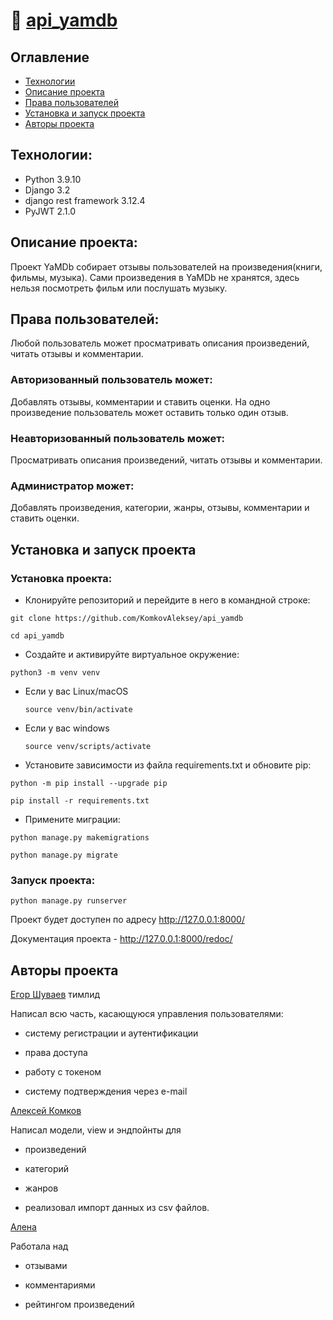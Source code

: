 # 📝 [api_yamdb](https://github.com/KomkovAleksey/api_yamdb)


## Оглавление

- [Технологии](#технологии)
- [Описание проекта](#Описание-проекта)
- [Права пользователей](#Права-пользователей)
- [Установка и запуск проекта](#установка-и-запуск-проекта)
- [Авторы проекта](#Авторы-проекта)

## Технологии:

- Python 3.9.10
- Django 3.2
- django rest framework 3.12.4
- PyJWT 2.1.0

## Описание проекта:

Проект YaMDb собирает отзывы пользователей на произведения(книги, фильмы, музыка). Сами произведения в YaMDb не хранятся, здесь нельзя посмотреть фильм или послушать музыку.

## Права пользователей:

Любой пользователь может просматривать описания произведений, читать отзывы и комментарии.

### Авторизованный пользователь может:

Добавлять отзывы, комментарии и ставить оценки. На одно произведение пользователь может оставить только один отзыв.

### Неавторизованный пользователь может:

Просматривать описания произведений, читать отзывы и комментарии.

### Администратор может:

Добавлять произведения, категории, жанры, отзывы, комментарии и ставить оценки.

## Установка и запуск проекта

### Установка проекта:

* Клонируйте репозиторий и перейдите в него в командной строке:

```
git clone https://github.com/KomkovAleksey/api_yamdb
```
```
cd api_yamdb
```
* Cоздайте и активируйте виртуальное окружение:

```
python3 -m venv venv
```

* Если у вас Linux/macOS

    ```
    source venv/bin/activate
    ```

* Если у вас windows

    ```
    source venv/scripts/activate
    ```

* Установите зависимости из файла requirements.txt и обновите pip:

```
python -m pip install --upgrade pip
```
```
pip install -r requirements.txt
```
* Примените миграции:
```
python manage.py makemigrations
```
```
python manage.py migrate
```
### Запуск проекта:
```
python manage.py runserver
```

Проект будет доступен по адресу http://127.0.0.1:8000/

Документация проекта - http://127.0.0.1:8000/redoc/

## Авторы проекта
[Егор Шуваев](https://github.com/YegorShuvayev) тимлид

Написал всю часть, касающуюся управления пользователями: 

* систему регистрации и аутентификации

* права доступа

* работу с токеном

* систему подтверждения через e-mail

[Алексей Комков](https://github.com/KomkovAleksey)

Написал модели, view и эндпойнты для

* произведений

* категорий

* жанров

* реализовал импорт данных из csv файлов.

[Алена](https://github.com/AlenaDotcom)

Работала над

* отзывами

* комментариями

* рейтингом произведений
